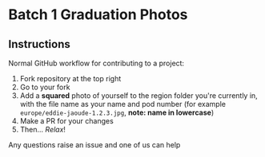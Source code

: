 # Batch 1 Graduation Photos

## Instructions

Normal GitHub workflow for contributing to a project:

1. Fork repository at the top right
1. Go to your fork
1. Add a **squared** photo of yourself to the region folder you're currently in, with the file name as your name and pod number (for example `europe/eddie-jaoude-1.2.3.jpg`, **note: name in lowercase**)
1. Make a PR for your changes
1. Then... *Relax*!

Any questions raise an issue and one of us can help
